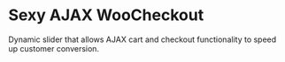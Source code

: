 # Sexy AJAX WooCheckout
Dynamic slider that allows AJAX cart and checkout functionality to speed up customer conversion.
